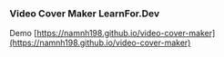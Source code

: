 ### Video Cover Maker LearnFor.Dev
Demo [https://namnh198.github.io/video-cover-maker](https://namnh198.github.io/video-cover-maker)
